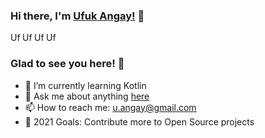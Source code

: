 ### Hi there, I'm [Ufuk Angay!](https://github.com/uffiee1) 👋

<a href="https://instagram.com/uffiee1">
  <img align="left" alt="Ufuk Angay's Instagram" width="16px" src="https://cdn.jsdelivr.net/npm/simple-icons@v3/icons/instagram.svg" />
</a>

<a href="https://twitter.com/uffiee1">
  <img align="left" alt="Ufuk Angay's Twitter" width="16px" src="https://cdn.jsdelivr.net/npm/simple-icons@v3/icons/twitter.svg" />
</a>

<a href="https://www.linkedin.com/in/uangay/">
  <img align="left" alt="Ufuk Angay's Linkdein" width="16px" src="https://cdn.jsdelivr.net/npm/simple-icons@v3/icons/linkedin.svg" />
</a>

<a href="https://github.com/uffiee1">
  <img align="left" alt="Ufuk Angay's Github" width="16px" src="https://cdn.jsdelivr.net/npm/simple-icons@v3/icons/github.svg" />
</a>

<br />

### Glad to see you here! 🤩 &nbsp;

- 🌱 I’m currently learning Kotlin
- 💬 Ask me about anything [here](https://github.com/uffiee1/uffiee1/issues)
- 📫 How to reach me: u.angay@gmail.com <br>
- 🥅 2021 Goals: Contribute more to Open Source projects
